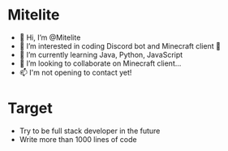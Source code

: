 # Mitelite
- 👋 Hi, I’m @Mitelite
- 👀 I’m interested in coding Discord bot and Minecraft client 🤔
- 🌱 I’m currently learning Java, Python, JavaScript
- 💞️ I’m looking to collaborate on Minecraft client...
- 📫 I'm not opening to contact yet!
# Target
- Try to be full stack developer in the future
- Write more than 1000 lines of code
<!---
Mitelite/Mitelite is a ✨ special ✨ repository because its `README.md` (this file) appears on your GitHub profile.
You can click the Preview link to take a look at your changes.
--->
